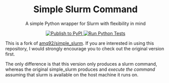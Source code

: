 <h1 align="center">Simple Slurm Command</h1>
<p align="center">A simple Python wrapper for Slurm with flexibility in mind<p>
<p align="center">
<a href="https://github.com/amq92/simple_slurm_command/actions/workflows/python-publish-pypi.yml">
    <img src="https://github.com/takuma-yoneda/simple_slurm_command/actions/workflows/python-publish-pypi.yml/badge.svg" alt="Publish to PyPI" />
</a>
<!-- <a href="https://github.com/amq92/simple_slurm/actions/workflows/python-package-conda.yml"> -->
<!--     <img src="https://github.com/amq92/simple_slurm/actions/workflows/python-package-conda.yml/badge.svg" alt="Publish to Conda" /> -->
<!-- </a> -->
<a href="https://github.com/takuma-yoneda/simple_slurm_command/actions/workflows/python-run-tests.yml">
    <img src="https://github.com/takuma-yoneda/simple_slurm_command/actions/workflows/python-run-tests.yml/badge.svg" alt="Run Python Tests" />
</a>
</p>

This is a fork of [amq92/simple_slurm](https://github.com/amq92/simple_slurm/).
If you are interested in using this repository, I would strongly encourage you to check out the original version first.

The only difference is that this version only produces a slurm command, whereas the original simple_slurm produces and *execute the command* assuming that slurm is available on the host machine it runs on.
